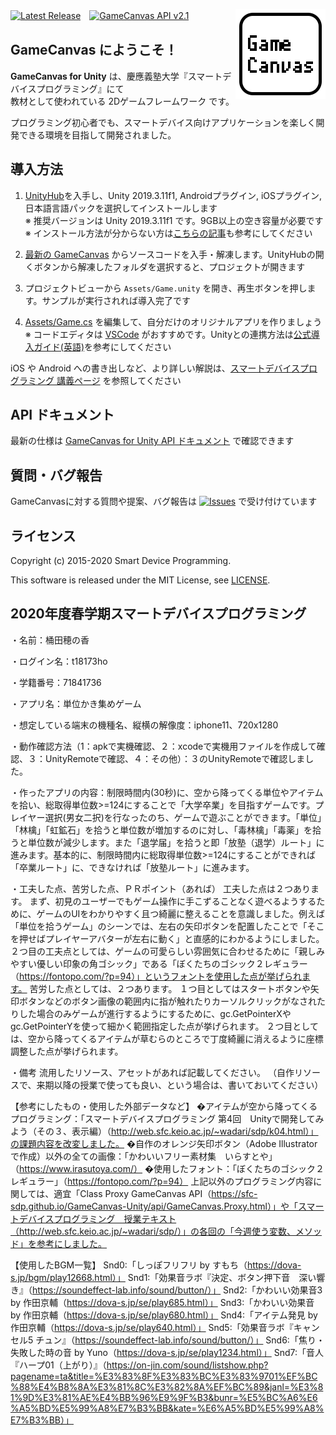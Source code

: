 [![Latest Release](https://img.shields.io/github/release/sfc-sdp/GameCanvas-Unity.svg)](https://github.com/sfc-sdp/GameCanvas-Unity/releases/latest)　[![GameCanvas API v2.1](https://img.shields.io/badge/GameCanvas%20API-v2.1-yellow.svg)](https://sfc-sdp.github.io/GameCanvas-Unity/api/GameCanvas.Proxy.html)
[<img alt="GameCanvas" align="right" src="Assets/GameCanvas/Icons/icon_android_full.png"/>](https://github.com/sfc-sdp/GameCanvas-Unity/releases/latest)

## GameCanvas にようこそ！

**GameCanvas for Unity** は、慶應義塾大学『スマートデバイスプログラミング』にて  
教材として使われている 2Dゲームフレームワーク です。

プログラミング初心者でも、スマートデバイス向けアプリケーションを楽しく開発できる環境を目指して開発されました。

## 導入方法
1. [UnityHub](https://unity3d.com/jp/get-unity/download)を入手し、Unity 2019.3.11f1, Androidプラグイン, iOSプラグイン, 日本語言語パックを選択してインストールします  
※ 推奨バージョンは Unity 2019.3.11f1 です。9GB以上の空き容量が必要です  
※ インストール方法が分からない方は[こちらの記事](https://creive.me/archives/13376/)も参考にしてください

2. [最新の GameCanvas](https://github.com/sfc-sdp/GameCanvas-Unity/releases/latest) からソースコードを入手・解凍します。UnityHubの開くボタンから解凍したフォルダを選択すると、プロジェクトが開きます

3. プロジェクトビューから `Assets/Game.unity` を開き、再生ボタンを押します。サンプルが実行されれば導入完了です

4. [Assets/Game.cs](Assets/Game.cs) を編集して、自分だけのオリジナルアプリを作りましょう  
※ コードエディタは [VSCode](https://code.visualstudio.com/) がおすすめです。Unityとの連携方法は[公式導入ガイド(英語)](https://code.visualstudio.com/docs/other/unity)を参考にしてください

iOS や Android への書き出しなど、より詳しい解説は、[スマートデバイスプログラミング 講義ページ](http://web.sfc.keio.ac.jp/~wadari/sdp/) を参照してください

## API ドキュメント
最新の仕様は [GameCanvas for Unity API ドキュメント](https://sfc-sdp.github.io/GameCanvas-Unity/api/GameCanvas.Proxy.html) で確認できます

## 質問・バグ報告
GameCanvasに対する質問や提案、バグ報告は [![Issues](https://img.shields.io/github/issues/sfc-sdp/GameCanvas-Unity.svg)](https://github.com/sfc-sdp/GameCanvas-Unity/issues) で受け付けています

## ライセンス
Copyright (c) 2015-2020 Smart Device Programming.

This software is released under the MIT License, see [LICENSE](LICENSE).



## 2020年度春学期スマートデバイスプログラミング

・名前：桶田穂の香

・ログイン名：t18173ho

・学籍番号：71841736

・アプリ名：単位かき集めゲーム

・想定している端末の機種名、縦横の解像度：iphone11、720x1280

・動作確認方法（1：apkで実機確認、２：xcodeで実機用ファイルを作成して確認、３：UnityRemoteで確認、４：その他）：３のUnityRemoteで確認しました。

・作ったアプリの内容：制限時間内(30秒)に、空から降ってくる単位やアイテムを拾い、総取得単位数>=124にすることで「大学卒業」を目指すゲームです。プレイヤー選択(男女二択)を行なったのち、ゲームで遊ぶことができます。「単位」「林檎」「虹鉱石」を拾うと単位数が増加するのに対し、「毒林檎」「毒薬」を拾うと単位数が減少します。また「退学届」を拾うと即「放塾（退学）ルート」に進みます。基本的に、制限時間内に総取得単位数>=124にすることができれば「卒業ルート」に、できなければ「放塾ルート」に進みます。

・工夫した点、苦労した点、ＰＲポイント（あれば） 工夫した点は２つあります。 まず、初見のユーザーでもゲーム操作に手こずることなく遊べるようするために、ゲームのUIをわかりやすく且つ綺麗に整えることを意識しました。例えば「単位を拾うゲーム」のシーンでは、左右の矢印ボタンを配置したことで「そこを押せばプレイヤーアバターが左右に動く」と直感的にわかるようにしました。 ２つ目の工夫点としては、ゲームの可愛らしい雰囲気に合わせるために「親しみやすい優しい印象の角ゴシック」である「ぼくたちのゴシック２レギュラー（https://fontopo.com/?p=94）」というフォントを使用した点が挙げられます。 苦労した点としては、２つあります。 １つ目としてはスタートボタンや矢印ボタンなどのボタン画像の範囲内に指が触れたりカーソルクリックがなされたりした場合のみゲームが進行するようにするために、gc.GetPointerXやgc.GetPointerYを使って細かく範囲指定した点が挙げられます。 ２つ目としては、空から降ってくるアイテムが草むらのところで丁度綺麗に消えるように座標調整した点が挙げられます。

・備考 流用したリソース、アセットがあれば記載してください。 （自作リソースで、来期以降の授業で使っても良い、という場合は、書いておいてください）

【参考にしたもの・使用した外部データなど】 �アイテムが空から降ってくるプログラミング：「スマートデバイスプログラミング 第4回　Unityで開発してみよう（その３、表示編）（http://web.sfc.keio.ac.jp/~wadari/sdp/k04.html）」の課題内容を改変しました。 �自作のオレンジ矢印ボタン（Adobe Illustratorで作成）以外の全ての画像：「かわいいフリー素材集　いらすとや」（https://www.irasutoya.com/） �使用したフォント：「ぼくたちのゴシック２レギュラー」（https://fontopo.com/?p=94） 上記以外のプログラミング内容に関しては、適宜「Class Proxy GameCanvas API（https://sfc-sdp.github.io/GameCanvas-Unity/api/GameCanvas.Proxy.html）」や「スマートデバイスプログラミング　授業テキスト（http://web.sfc.keio.ac.jp/~wadari/sdp/）」の各回の「今週使う変数、メソッド」を参考にしました。

【使用したBGM一覧】 Snd0:「しっぽフリフリ by すもち（https://dova-s.jp/bgm/play12668.html）」 Snd1:「効果音ラボ『決定、ボタン押下音　深い響き』（https://soundeffect-lab.info/sound/button/）」 Snd2:「かわいい効果音3 by 作田京輔（https://dova-s.jp/se/play685.html）」 Snd3:「かわいい効果音 by 作田京輔（https://dova-s.jp/se/play680.html）」 Snd4:「アイテム発見 by 作田京輔（https://dova-s.jp/se/play640.html）」 Snd5:「効果音ラボ『キャンセル5 チュン』（https://soundeffect-lab.info/sound/button/）」 Snd6:「焦り・失敗した時の音 by Yuno（https://dova-s.jp/se/play1234.html）」 Snd7:「音人『ハープ01（上がり）』（https://on-jin.com/sound/listshow.php?pagename=ta&title=%E3%83%8F%E3%83%BC%E3%83%9701%EF%BC%88%E4%B8%8A%E3%81%8C%E3%82%8A%EF%BC%89&janl=%E3%81%9D%E3%81%AE%E4%BB%96%E9%9F%B3&bunr=%E5%BC%A6%E6%A5%BD%E5%99%A8%E7%B3%BB&kate=%E6%A5%BD%E5%99%A8%E7%B3%BB）」
